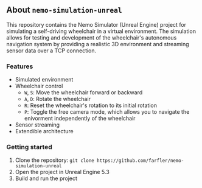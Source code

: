 ## About `nemo-simulation-unreal`

This repository contains the Nemo Simulator (Unreal Engine) project for simulating a self-driving wheelchair in a virtual environment. The simulation allows for testing and development of the wheelchair's autonomous navigation system by providing a realistic 3D environment and streaming sensor data over a TCP connection.

### Features

* Simulated environment
* Wheelchair control
  - `W`, `S`: Move the wheelchair forward or backward
  - `A`, `D`: Rotate the wheelchair
  - `R`: Reset the wheelchair's rotation to its initial rotation
  - `P`: Toggle the free camera mode, which allows you to navigate  the enivorment independently of the wheelchair
* Sensor streaming
* Extendible architecture

### Getting started

1. Clone the repository: `git clone https://github.com/farfler/nemo-simulation-unreal`
2. Open the project in Unreal Engine 5.3
3. Build and run the project
